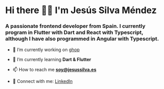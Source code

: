 # Hi there 👋🏻  I'm Jesús Silva Méndez
### A passionate frontend developer from Spain. I currently program in Flutter with Dart and React with Typescript, although I have also programmed in Angular with Typescript.

- 🔭 I’m currently working on [ghop](https://ghop.es)
  
- 🌱 I’m currently learning **Dart & Flutter**

- 📫 How to reach me **soy@jesussilva.es**

- 💼 Connect with me: [LinkedIn]([https://ghop.es](https://linkedin.com/in/jesus-silva-mendez)https://linkedin.com/in/jesus-silva-mendez)
